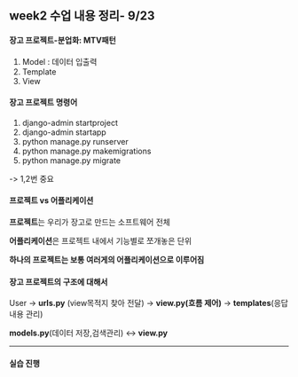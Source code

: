 ## week2 수업 내용 정리- 9/23

#### **장고 프로젝트-분업화: MTV패턴**

1. Model : 데이터 입출력
2. Template
3. View

#### **장고 프로젝트 명령어**

1. django-admin startproject
2. django-admin startapp
3. python manage.py runserver
4. python manage.py makemigrations
5. python manage.py migrate

-> 1,2번 중요

#### 프로젝트 vs 어플리케이션

**프로젝트**는 우리가 장고로 만드는 소프트웨어 전체

**어플리케이션**은 프로젝트 내에서 기능별로 쪼개놓은 단위

**하나의 프로젝트는 보통 여러게의 어플리케이션으로 이루어짐**

#### 장고 프로젝트의 구조에 대해서

User -> **urls.py** (view목적지 찾아 전달) -> **view.py(흐름 제어)** -> **templates**(응답 내용 관리)

**models.py**(데이터 저장,검색관리) <-> **view.py**

---

#### 실습 진행
